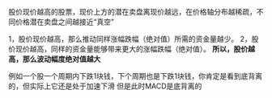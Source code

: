股价现价越高的股票，现价上方的潜在卖盘离现价越远，在价格轴分布越稀疏，不同价格潜在卖盘之间越接近“真空”


1，股价现价越高，那么推动同样涨幅跌幅（绝对值）所需的资金量越少。 
2，股价现价越高，同样的资金量能够带来更大的涨幅跌幅（绝对值）。
**所以，股价越高，那么波动幅度绝对值越大**

例如一个股一个周期内下跌1块钱，下个周期也是下跌1块钱，你肯定是看到底背离的，但实际上它还是处于加速下滑
但是此时MACD是底背离的